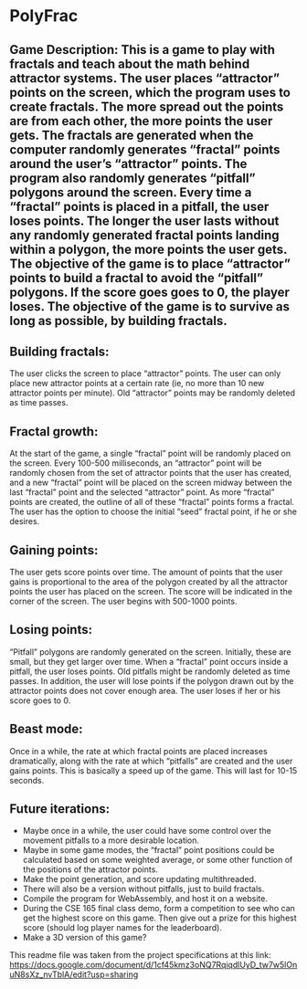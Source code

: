 # PolyFrac

## Game Description: This is a game to play with fractals and teach about the math behind attractor systems. The user places “attractor” points on the screen, which the program uses to create fractals. The more spread out the points are from each other, the more points the user gets. The fractals are generated when the computer randomly generates “fractal” points around the user’s “attractor” points. The program also randomly generates “pitfall” polygons around the screen. Every time a “fractal” points is placed in a pitfall, the user loses points. The longer the user lasts without any randomly generated fractal points landing within a polygon, the more points the user gets. The objective of the game is to place “attractor” points to build a fractal to avoid the “pitfall” polygons. If the score goes goes to 0, the player loses. The objective of the game is to survive as long as possible, by building fractals.

## Building fractals:
The user clicks the screen to place “attractor” points. The user can only place new attractor points at a certain rate (ie, no more than 10 new attractor points per minute). Old “attractor” points may be randomly deleted as time passes. 

## Fractal growth:
At the start of the game, a single “fractal” point will be randomly placed on the screen. Every 100-500 milliseconds, an “attractor” point will be randomly chosen from the set of attractor points that the user has created, and a new “fractal” point will be placed on the screen midway between the last “fractal” point and the selected “attractor” point. As more “fractal” points are created, the outline of all of these “fractal” points forms a fractal. The user has the option to choose the initial “seed” fractal point, if he or she desires.

## Gaining points:
The user gets score points over time. The amount of points that the user gains is proportional to the area of the polygon created by all the attractor points the user has placed on the screen. The score will be indicated in the corner of the screen. The user begins with 500-1000 points.

## Losing points:
“Pitfall” polygons are randomly generated on the screen. Initially, these are small, but they get larger over time. When a “fractal” point occurs inside a pitfall, the user loses points. Old pitfalls might be randomly deleted as time passes. In addition, the user will lose points if the polygon drawn out by the attractor points does not cover enough area. The user loses if her or his score goes to 0.

## Beast mode:
Once in a while, the rate at which fractal points are placed increases dramatically, along with the rate at which “pitfalls” are created and the user gains points. This is basically a speed up of the game. This will last for 10-15 seconds. 

## Future iterations:
- Maybe once in a while, the user could have some control over the movement pitfalls to a more desirable location.
- Maybe in some game modes, the “fractal” point positions could be calculated based on some weighted average, or some other function of the positions of the attractor points.
- Make the point generation, and score updating multithreaded. 
- There will also be a version without pitfalls, just to build fractals.
- Compile the program for WebAssembly, and host it on a website.
- During the CSE 165 final class demo, form a competition to see who can get the highest score on this game. Then give out a prize for this highest score (should log player names for the leaderboard).
- Make a 3D version of this game?



This readme file was taken from the project specifications at this link:
https://docs.google.com/document/d/1cf45kmz3oNQ7RqiqdlUyD_tw7w5lOnuN8sXz_nvTblA/edit?usp=sharing
